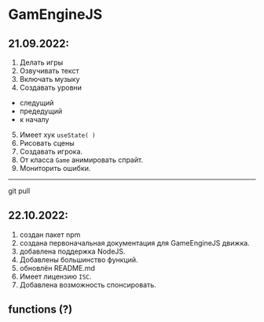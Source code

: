 # GamEngineJS

## 21.09.2022:
1. Делать игры
2. Озвучивать текст
3. Включать музыку
4. Создавать уровни
- следущий
- предедущий
- к началу
5. Имеет хук `useState( )`
6. Рисовать сцены
7. Создавать игрока.
8. От класса `Game` анимировать спрайт.
9. Мониторить ошибки.
____
git pull
## 22.10.2022:
1. создан пакет npm
2. создана первоначальная документация для GameEngineJS движка.
3. добавлена поддержка NodeJS.
4. Добавлены большинство функций.
5. обновлён README.md
6. Имеет лицензию `ISC`.
7. Добавлена возможность спонсировать.
## functions (?)